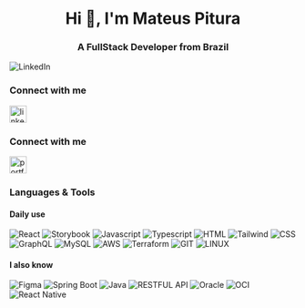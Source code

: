 <h1 align="center">Hi 👋, I'm Mateus Pitura</h1>
<h3 align="center">A FullStack Developer from Brazil</h3>

![LinkedIn](https://github.com/MateusPitura/MateusPitura/assets/119008106/a3562f66-5ed5-4c11-9161-392f98446219)

<h3 align="left">Connect with me</h3>
<p align="left">
<a href="https://linkedin.com/in/mateuspitura" target="_blank"><img align="center" src="https://github.com/MateusPitura/MateusPitura/assets/119008106/a01d35cc-94a5-40a5-8a69-6343dbfc123b" alt="linkedin" height="30"/></a>

<h3 align="left">Connect with me</h3>
<p align="left">
<a href="https://pituramateus.cfd" target="_blank"><img align="center" src="https://github.com/user-attachments/assets/f0318b76-b7f1-4640-be1d-03f759edcc23" alt="portfolio" height="30"/></a>

<h3 align="left">Languages & Tools</h3>
<!--
<p>
  <img align="left" src="https://github-readme-stats.vercel.app/api/top-langs?username=mateuspitura&show_icons=true&locale=en&layout=compact" alt="mateuspitura"/>
</p>
-->
<h4 align="left">Daily use</h4>
<p align="left"> 
<img src="https://img.shields.io/badge/react-%2320232a.svg?style=for-the-badge&logo=react&logoColor=%2361DAFB" alt="React"/>
<img src="https://img.shields.io/badge/-Storybook-FF4785?style=for-the-badge&logo=storybook&logoColor=white" alt="Storybook"/>
<img src="https://img.shields.io/badge/javascript-%23323330.svg?style=for-the-badge&logo=javascript&logoColor=%23F7DF1E" alt="Javascript"/>
<img src="https://img.shields.io/badge/typescript-%23007ACC.svg?style=for-the-badge&logo=typescript&logoColor=white" alt="Typescript"/>
<img src="https://img.shields.io/badge/html-%23E34F26.svg?style=for-the-badge&logo=html5&logoColor=white" alt="HTML"/>  
<img src="https://img.shields.io/badge/tailwind-%2338B2AC.svg?style=for-the-badge&logo=tailwind-css&logoColor=white" alt="Tailwind"/>
<img src="https://img.shields.io/badge/css-%231572B6.svg?style=for-the-badge&logo=css3&logoColor=white" alt="CSS"/>
<img src="https://img.shields.io/badge/-GraphQL-E10098?style=for-the-badge&logo=graphql&logoColor=white" alt="GraphQL"/>
<img src="https://img.shields.io/badge/mysql-4479A1.svg?style=for-the-badge&logo=mysql&logoColor=white" alt="MySQL"/>
<img src="https://img.shields.io/badge/AWS-%23FF9900.svg?style=for-the-badge&logo=amazon-aws&logoColor=white" alt="AWS"/>
<img src="https://img.shields.io/badge/terraform-%235835CC.svg?style=for-the-badge&logo=terraform&logoColor=white" alt=" Terraform"/>
<img src="https://img.shields.io/badge/git-%23F05033.svg?style=for-the-badge&logo=git&logoColor=white" alt="GIT"/>
<img src="https://img.shields.io/badge/Linux-FCC624?style=for-the-badge&logo=linux&logoColor=black" alt="LINUX"/>
</p>
<h4 align="left">I also know</h4>
<p align="left">
<img src="https://img.shields.io/badge/figma-%23F24E1E.svg?style=for-the-badge&logo=figma&logoColor=white" alt="Figma"/>
<img src="https://img.shields.io/badge/spring boot-%236DB33F.svg?style=for-the-badge&logo=spring&logoColor=white" alt="Spring Boot"/>
<img src="https://img.shields.io/badge/java-%23ED8B00.svg?style=for-the-badge&logo=openjdk&logoColor=white" alt="Java"/>
<img src="https://img.shields.io/badge/RESTful API-2F3134?style=for-the-badge" alt="RESTFUL API"/>
<!-- <img src="https://img.shields.io/badge/Postman-FF6C37?style=for-the-badge&logo=postman&logoColor=white" alt="POSTMAN"/> -->
<img src="https://img.shields.io/badge/Oracle-F80000?style=for-the-badge&logo=oracle&logoColor=white" alt="Oracle"/>
<img src="https://img.shields.io/badge/OCI-F80000?style=for-the-badge&logo=oracle&logoColor=white" alt="OCI"/>
<img src="https://img.shields.io/badge/react_native-%2320232a.svg?style=for-the-badge&logo=react&logoColor=%2361DAFB" alt="React Native"/>
<!-- <img src="https://img.shields.io/badge/Android-3DDC84?style=for-the-badge&logo=android&logoColor=white" alt=" Android"/> -->
<!-- <img src="https://img.shields.io/badge/docker-%230db7ed.svg?style=for-the-badge&logo=docker&logoColor=white" alt=" Docker"/> -->
</p>

<!--Link for badges: https://github.com/Ileriayo/markdown-badges--/>
